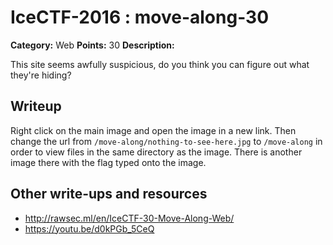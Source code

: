 # IceCTF-2016 : move-along-30

**Category:** Web
**Points:** 30
**Description:**

This site seems awfully suspicious, do you think you can figure out what they're hiding?

## Writeup

Right click on the main image and open the image in a new link. Then change the url from `/move-along/nothing-to-see-here.jpg` to `/move-along` in order to view files in the same directory as the image. There is another image there with the flag typed onto the image.

## Other write-ups and resources

* http://rawsec.ml/en/IceCTF-30-Move-Along-Web/
* https://youtu.be/d0kPGb_5CeQ
